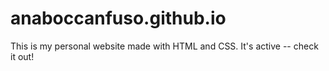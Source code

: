 # anaboccanfuso.github.io
This is my personal website made with HTML and CSS. It's active -- check it out!
